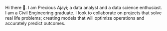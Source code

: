  Hi there 👋. I am Precious Ajayi; a data analyst and a data science enthusiast. 
 I am a Civil Engineering graduate.
 I look to collaborate on projects that solve real life problems; creating models that will optimize operations and accurately predict outcomes.
 

<!--
**nikBaus/nikBaus** is a ✨ _special_ ✨ repository because its `README.md` (this file) appears on your GitHub profile.

Here are some ideas to get you started:

- 🔭 I’m currently working on ...
- 🌱 I’m currently learning ...
- 👯 I’m looking to collaborate on ...
- 🤔 I’m looking for help with ...
- 💬 Ask me about ...
- 📫 How to reach me: ...
- 😄 Pronouns: ...
- ⚡ Fun fact: ...
-->
